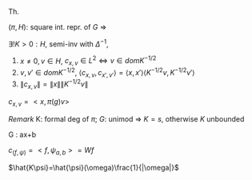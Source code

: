 Th.

$(\pi, H)$: square int. repr. of $G$ =>

$\exists ! K>0:H$, semi-inv with $\Delta^{-1}$, 

1. $x\neq0, v\in H$, $c_{x,v}\in L^2 \iff v\in dom K^{-1/2}$
2. $v,v'\in dom K^{-1/2}$, $\langle c_{x,v},c_{x',v'}\rangle=\langle x,x'\rangle\langle  K^{-1/2}v, K^{-1/2}v'\rangle$
3. $\| c_{x,v}\|=\| x\|\|  K^{-1/2}v\|$



$c_{x,v}=<x,\pi(g)v>$



*Remark* K: formal deg of $\pi$; $G$: unimod => $K=s$, otherwise $K$ unbounded



G : ax+b

$c_{(f,\psi)}=<f, \psi_{a,b}>=Wf$

$\hat{K\psi}=\hat{\psi}(\omega)\frac{1}{|\omega|}$

